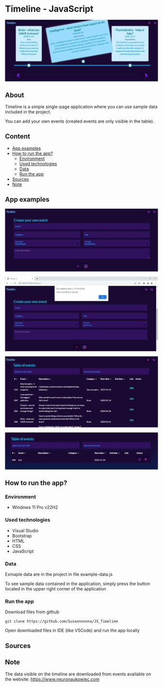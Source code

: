 # Timeline - JavaScript
![Application image - main page](./assets/images/timeline_on.png)

## About
Timeline is a simple single-page application where you can use sample data included in the project.

You can add your own events (created events are only visible in the table). 

## Content
- [App examples](./README.md#app-examples)
- [How to run the app?](./README.md#how-to-run-the-app)
  - [Environment](./README.md#environment)
  - [Used technologies](./README.md#used-technologies)
  - [Data](./README.md#data)
  - [Run the app](./README.md#run-the-app)
- [Sources](./README.md#sources)
- [Note](./README.md#note)

## App examples
![Application image - main page](./assets/images/timeline_form.png)

![Application image - main page](./assets/images/timeline_form_validation.png)

![Application image - main page](./assets/images/timeline_example_events.png)

![Application image - main page](./assets/images/timeline_created_events.png)

## How to run the app?
### Environment
- Windows 11 Pro v22H2

### Used technologies
- Visual Studio
- Bootstrap
- HTML
- CSS
- JavaScript

### Data
Exmaple data are in the project in file example-data.js

To see sample data contained in the application, simply press the button located in the upper right corner of the application

### Run the app
Download files from github
```
git clone https://github.com/Susannnnnna/JS_Timeline
```

Open downloaded files in IDE (like VSCode) and run the app locally

## Sources


## Note
The data visible on the timeline are downloaded from events available on the website: https://www.neuronaukowiec.com
